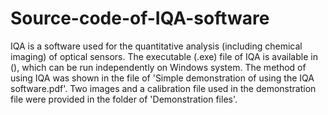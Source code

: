 # Source-code-of-IQA-software
IQA is a software used for the quantitative analysis (including chemical imaging) of optical sensors.
The executable (.exe) file of IQA is available in (), which can be run independently on Windows system. 
The method of using IQA was shown in the file of 'Simple demonstration of using the IQA software.pdf'.
Two images and a calibration file used in the demonstration file were provided in the folder of 'Demonstration files'.

